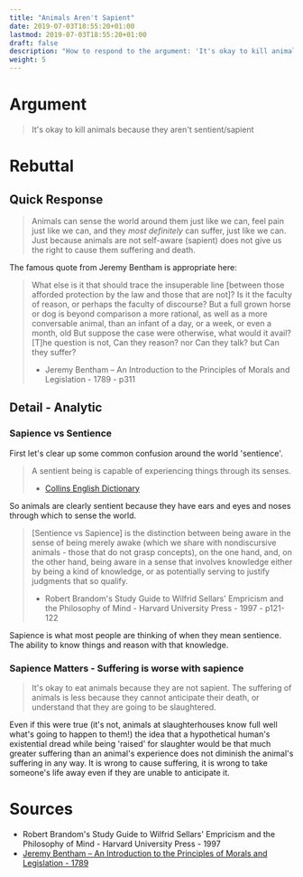 ```yaml
---
title: "Animals Aren't Sapient"
date: 2019-07-03T18:55:20+01:00
lastmod: 2019-07-03T18:55:20+01:00
draft: false
description: "How to respond to the argument: 'It's okay to kill animals because they aren't sentient/sapient'"
weight: 5
---
```


# Argument 

> It's okay to kill animals because they aren't sentient/sapient

# Rebuttal

## Quick Response

> Animals can sense the world around them just like we can, feel pain just like we can, and they _most definitely_ can suffer, just like we can. Just because animals are not self-aware (sapient) does not give us the right to cause them suffering and death. 

The famous quote from Jeremy Bentham is appropriate here: 

> What else is it that should trace the insuperable line [between those afforded protection by the law and those that are not]? Is it the faculty of reason, or perhaps the faculty of discourse? But a full grown horse or dog is beyond comparison a more rational, as well as a more conversable animal, than an infant of a day, or a week, or even a month, old But suppose the case were otherwise, what would it avail? [T]he question is not, Can they reason? nor Can they talk? but Can they suffer?  
>  - Jeremy Bentham – An Introduction to the Principles of Morals and Legislation - 1789 - p311

## Detail - Analytic 

### Sapience vs Sentience

First let's clear up some common confusion around the world 'sentience'. 

> A sentient being is capable of experiencing things through its senses.  
> - [Collins English Dictionary](https://www.collinsdictionary.com/dictionary/english/sentient)

So animals are clearly sentient because they have ears and eyes and noses through which to sense the world.

> [Sentience vs Sapience] is the distinction between being aware in the sense of being merely
awake (which we share with nondiscursive animals - those that do not grasp concepts), on the one hand, and, on the other hand, being aware in a sense that involves knowledge either by being a kind of knowledge, or as potentially serving to justify judgments that so qualify.  
> - Robert Brandom's Study Guide to Wilfrid Sellars' Empricism and the Philosophy of Mind - Harvard University Press - 1997 - p121-122

Sapience is what most people are thinking of when they mean sentience. The ability to know things and reason with that knowledge.


### Sapience Matters - Suffering is worse with sapience

> It's okay to eat animals because they are not sapient. The suffering of animals is less because they cannot anticipate their death, or understand that they are going to be slaughtered.  

Even if this were true (it's not, animals at slaughterhouses know full well what's going to happen to them!) the idea that a hypothetical human's existential dread while being 'raised' for slaughter would be that much greater suffering than an animal's experience does not diminish the animal's suffering in any way. It is wrong to cause suffering, it is wrong to take someone's life away even if they are unable to anticipate it. 

# Sources

- Robert Brandom's Study Guide to Wilfrid Sellars' Empricism and the Philosophy of Mind - Harvard University Press - 1997 
- [Jeremy Bentham – An Introduction to the Principles of Morals and Legislation - 1789](https://books.google.co.uk/books?id=xqkSAQAAMAAJ&dq=An%20Introduction%20to%20the%20Principles%20of%20Morals%20and%20Legislation&pg=PA311#v=onepage&q&f=false)